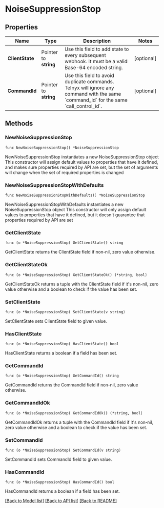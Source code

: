 # NoiseSuppressionStop

## Properties

Name | Type | Description | Notes
------------ | ------------- | ------------- | -------------
**ClientState** | Pointer to **string** | Use this field to add state to every subsequent webhook. It must be a valid Base-64 encoded string. | [optional] 
**CommandId** | Pointer to **string** | Use this field to avoid duplicate commands. Telnyx will ignore any command with the same &#x60;command_id&#x60; for the same &#x60;call_control_id&#x60;. | [optional] 

## Methods

### NewNoiseSuppressionStop

`func NewNoiseSuppressionStop() *NoiseSuppressionStop`

NewNoiseSuppressionStop instantiates a new NoiseSuppressionStop object
This constructor will assign default values to properties that have it defined,
and makes sure properties required by API are set, but the set of arguments
will change when the set of required properties is changed

### NewNoiseSuppressionStopWithDefaults

`func NewNoiseSuppressionStopWithDefaults() *NoiseSuppressionStop`

NewNoiseSuppressionStopWithDefaults instantiates a new NoiseSuppressionStop object
This constructor will only assign default values to properties that have it defined,
but it doesn't guarantee that properties required by API are set

### GetClientState

`func (o *NoiseSuppressionStop) GetClientState() string`

GetClientState returns the ClientState field if non-nil, zero value otherwise.

### GetClientStateOk

`func (o *NoiseSuppressionStop) GetClientStateOk() (*string, bool)`

GetClientStateOk returns a tuple with the ClientState field if it's non-nil, zero value otherwise
and a boolean to check if the value has been set.

### SetClientState

`func (o *NoiseSuppressionStop) SetClientState(v string)`

SetClientState sets ClientState field to given value.

### HasClientState

`func (o *NoiseSuppressionStop) HasClientState() bool`

HasClientState returns a boolean if a field has been set.

### GetCommandId

`func (o *NoiseSuppressionStop) GetCommandId() string`

GetCommandId returns the CommandId field if non-nil, zero value otherwise.

### GetCommandIdOk

`func (o *NoiseSuppressionStop) GetCommandIdOk() (*string, bool)`

GetCommandIdOk returns a tuple with the CommandId field if it's non-nil, zero value otherwise
and a boolean to check if the value has been set.

### SetCommandId

`func (o *NoiseSuppressionStop) SetCommandId(v string)`

SetCommandId sets CommandId field to given value.

### HasCommandId

`func (o *NoiseSuppressionStop) HasCommandId() bool`

HasCommandId returns a boolean if a field has been set.


[[Back to Model list]](../README.md#documentation-for-models) [[Back to API list]](../README.md#documentation-for-api-endpoints) [[Back to README]](../README.md)


